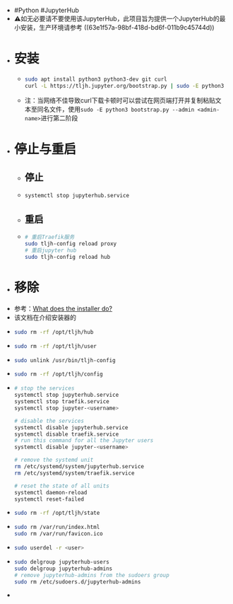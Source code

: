 - #Python #JupyterHub
- ⚠如无必要请不要使用该JupyterHub，此项目旨为提供一个JupyterHub的最小安装，生产环境请参考 ((63e1f57a-98bf-418d-bd6f-011b9c45744d))
- # 安装
	- ```bash
	  sudo apt install python3 python3-dev git curl
	  curl -L https://tljh.jupyter.org/bootstrap.py | sudo -E python3 - --admin <admin-name>
	  ```
	- 注：当网络不佳导致curl下载卡顿时可以尝试在网页端打开并复制粘贴文本至同名文件，使用`sudo -E python3 bootstrap.py --admin <admin-name>`进行第二阶段
- # 停止与重启
	- ## 停止
	- ```bash
	  systemctl stop jupyterhub.service
	  ```
	- ## 重启
	- ```bash 
	  # 重启Traefik服务
	  sudo tljh-config reload proxy
	  # 重启jupyter hub
	  sudo tljh-config reload hub
	  ```
- # 移除
- 参考：[What does the installer do?](https://tljh.jupyter.org/en/latest/topic/installer-actions.html)
- 该文档在介绍安装器的
- ```bash
  sudo rm -rf /opt/tljh/hub
  ```
- ```bash
  sudo rm -rf /opt/tljh/user
  ```
- ```bash
  sudo unlink /usr/bin/tljh-config
  ```
- ```bash
  sudo rm -rf /opt/tljh/config
  ```
- ```bash
  # stop the services
  systemctl stop jupyterhub.service
  systemctl stop traefik.service
  systemctl stop jupyter-<username>
  
  # disable the services
  systemctl disable jupyterhub.service
  systemctl disable traefik.service
  # run this command for all the Jupyter users
  systemctl disable jupyter-<username>
  
  # remove the systemd unit
  rm /etc/systemd/system/jupyterhub.service
  rm /etc/systemd/system/traefik.service
  
  # reset the state of all units
  systemctl daemon-reload
  systemctl reset-failed
  ```
- ```bash
  sudo rm -rf /opt/tljh/state
  ```
- ```bash
  sudo rm /var/run/index.html
  sudo rm /var/run/favicon.ico
  ```
- ```bash
  sudo userdel -r <user>
  ```
- ```bash
  sudo delgroup jupyterhub-users
  sudo delgroup jupyterhub-admins
  # remove jupyterhub-admins from the sudoers group
  sudo rm /etc/sudoers.d/jupyterhub-admins
  ```
-